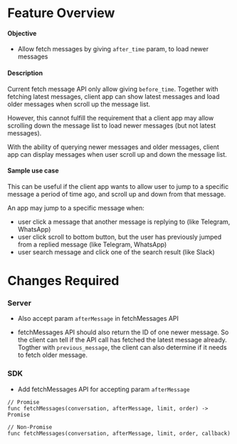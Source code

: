 # Feature Overview

#### Objective

- Allow fetch messages by giving `after_time` param, to load newer messages

#### Description

Current fetch message API only allow giving `before_time`. Together with fetching latest messages, client app can show latest messages and load older messages when scroll up the message list.

However, this cannot fulfill the requirement that a client app may allow scrolling down the message list to load newer messages (but not latest messages).

With the ability of querying newer messages and older messages, client app can display messages when user scroll up and down the message list.

#### Sample use case

This can be useful if the client app wants to allow user to jump to a specific message a period of time ago, and scroll up and down from that message.

An app may jump to a specific message when:

- user click a message that another message is replying to (like Telegram, WhatsApp)
- user click scroll to bottom button, but the user has previously jumped from a replied message (like Telegram, WhatsApp)
- user search message and click one of the search result (like Slack)

# Changes Required

### Server

- Also accept param `afterMessage` in fetchMessages API

- fetchMessages API should also return the ID of one newer message. So the client can tell if the API call has fetched the latest message already. Togther with `previous_message`, the client can also determine if it needs to fetch older message.

### SDK

- Add fetchMessages API for accepting param `afterMessage`

```
// Promise
func fetchMessages(conversation, afterMessage, limit, order) -> Promise

// Non-Promise
func fetchMessages(conversation, afterMessage, limit, order, callback)
```
